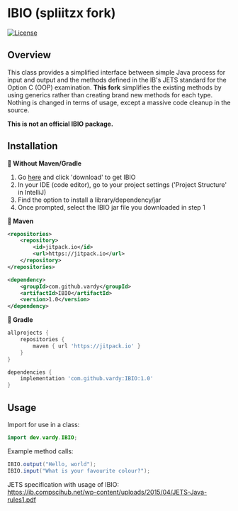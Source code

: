 # IBIO (spliitzx fork)

[![License](https://img.shields.io/github/license/vardy/IBIO?label=License)](https://github.com/vardy/IBIO/blob/master/LICENSE) 

## Overview

This class provides a simplified interface between
simple Java process for input and output and the methods
defined in the IB's JETS standard for the Option C (OOP)
examination. **This fork** simplifies the existing methods
by using generics rather than creating brand new methods for
each type. Nothing is changed in terms of usage, except a
massive code cleanup in the source.

__This is not an official IBIO package.__

## Installation

**🔵 Without Maven/Gradle**

1) Go [here](https://github.com/vardy/IBIO/blob/master/IBIO.jar) and click 'download' to get IBIO
2) In your IDE (code editor), go to your project settings ('Project Structure' in IntelliJ)
3) Find the option to install a library/dependency/jar
4) Once prompted, select the IBIO jar file you downloaded in step 1

**🔵 Maven**

```xml
<repositories>
    <repository>
        <id>jitpack.io</id>
        <url>https://jitpack.io</url>
    </repository>
</repositories>

<dependency>
    <groupId>com.github.vardy</groupId>
    <artifactId>IBIO</artifactId>
    <version>1.0</version>
</dependency>
```

**🔵 Gradle**

```gradle
allprojects {
    repositories {
        maven { url 'https://jitpack.io' }
    }
}

dependencies {
    implementation 'com.github.vardy:IBIO:1.0'
}
```

## Usage

Import for use in a class:    
```java
import dev.vardy.IBIO;
```

Example method calls:
```java
IBIO.output("Hello, world");
IBIO.input("What is your favourite colour?");
```

JETS specification with usage of IBIO:    
https://ib.compscihub.net/wp-content/uploads/2015/04/JETS-Java-rules1.pdf
